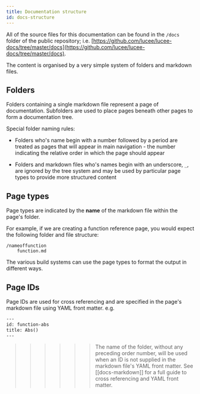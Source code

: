 ```yaml
---
title: Documentation structure
id: docs-structure
---
```


All of the source files for this documentation can be found in the `/docs` folder of the public repository; i.e. [https://github.com/lucee/lucee-docs/tree/master/docs](https://github.com/lucee/lucee-docs/tree/master/docs).

The content is organised by a very simple system of folders and markdown files.

## Folders

Folders containing a single markdown file represent a page of documentation. Subfolders are used to place pages beneath other pages to form a documentation tree. 

Special folder naming rules:

* Folders who's name begin with a number followed by a period are treated as pages that will appear in main navigation - the number indicating the relative order in which the page should appear

* Folders and markdown files who's names begin with an underscore, `_`, are ignored by the tree system and may be used by particular page types to provide more structured content

## Page types

Page types are indicated by the **name** of the markdown file within the page's folder. 

For example, if we are creating a function reference page, you would expect the following folder and file structure:

```
/nameoffunction
    function.md
```

The various build systems can use the page types to format the output in different ways.


## Page IDs

Page IDs are used for cross referencing and are specified in the page's markdown file using YAML front matter. e.g.

```html
---
id: function-abs
title: Abs()
---
```

>>>>>> The name of the folder, without any preceding order number, will be used when an ID is not supplied in the markdown file's YAML front matter.
See [[docs-markdown]] for a full guide to cross referencing and YAML front matter. 